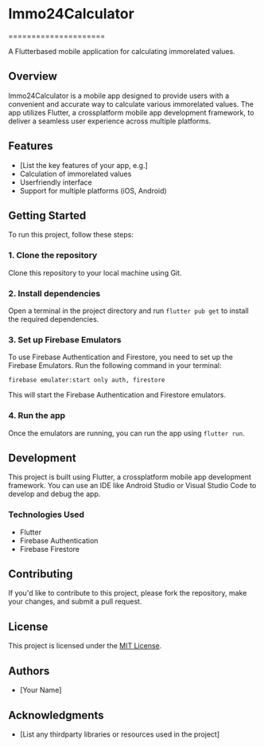 # Immo24Calculator
=====================

A Flutterbased mobile application for calculating immorelated values.

## Overview


Immo24Calculator is a mobile app designed to provide users with a convenient and accurate way to calculate various immorelated values. The app utilizes Flutter, a crossplatform mobile app development framework, to deliver a seamless user experience across multiple platforms.

## Features


* [List the key features of your app, e.g.]
* Calculation of immorelated values
* Userfriendly interface
* Support for multiple platforms (iOS, Android)

## Getting Started


To run this project, follow these steps:

### 1. Clone the repository

Clone this repository to your local machine using Git.

### 2. Install dependencies

Open a terminal in the project directory and run `flutter pub get` to install the required dependencies.

### 3. Set up Firebase Emulators

To use Firebase Authentication and Firestore, you need to set up the Firebase Emulators. Run the following command in your terminal:

`firebase emulater:start only auth, firestore`


This will start the Firebase Authentication and Firestore emulators.

### 4. Run the app

Once the emulators are running, you can run the app using `flutter run`.

## Development


This project is built using Flutter, a crossplatform mobile app development framework. You can use an IDE like Android Studio or Visual Studio Code to develop and debug the app.

### Technologies Used

* Flutter
* Firebase Authentication
* Firebase Firestore

## Contributing


If you'd like to contribute to this project, please fork the repository, make your changes, and submit a pull request.

## License


This project is licensed under the [MIT License](https://opensource.org/licenses/MIT).

## Authors


* [Your Name]

## Acknowledgments


* [List any thirdparty libraries or resources used in the project]
